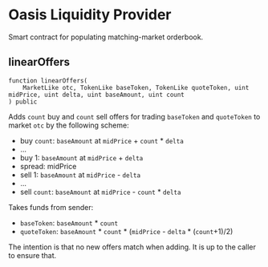 # Oasis Liquidity Provider

Smart contract for populating matching-market orderbook.

## linearOffers

```
function linearOffers(
    MarketLike otc, TokenLike baseToken, TokenLike quoteToken, uint midPrice, uint delta, uint baseAmount, uint count
) public
```

Adds `count` buy and `count` sell offers for trading `baseToken` and `quoteToken` to market `otc` by the following scheme:

- buy `count`: `baseAmount` at `midPrice` + `count` \* `delta`
- ...
- buy 1: `baseAmount` at `midPrice` + `delta`
- spread: midPrice
- sell 1: `baseAmount` at `midPrice` - `delta`
- ...
- sell `count`: `baseAmount` at `midPrice` - `count` \* `delta`

Takes funds from sender:
- `baseToken`: `baseAmount` \* `count`
- `quoteToken`: `baseAmount` \* `count` \* (`midPrice` - `delta` \* (`count`+1)/2)

The intention is that no new offers match when adding. It is up to the caller to ensure that.
